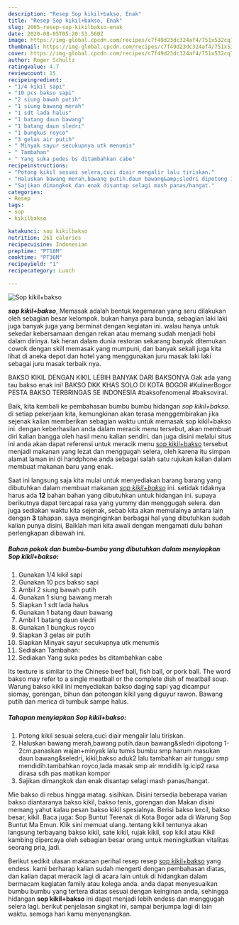 ```yaml
---
description: "Resep Sop kikil+bakso, Enak"
title: "Resep Sop kikil+bakso, Enak"
slug: 2005-resep-sop-kikilbakso-enak
date: 2020-08-05T05:20:53.560Z
image: https://img-global.cpcdn.com/recipes/c7f49d23dc324af4/751x532cq70/sop-kikilbakso-foto-resep-utama.jpg
thumbnail: https://img-global.cpcdn.com/recipes/c7f49d23dc324af4/751x532cq70/sop-kikilbakso-foto-resep-utama.jpg
cover: https://img-global.cpcdn.com/recipes/c7f49d23dc324af4/751x532cq70/sop-kikilbakso-foto-resep-utama.jpg
author: Roger Schultz
ratingvalue: 4.7
reviewcount: 15
recipeingredient:
- "1/4 kikil sapi"
- "10 pcs bakso sapi"
- "2 siung bawah putih"
- "1 siung bawang merah"
- "1 sdt lada halus"
- "1 batang daun bawang"
- "1 batang daun sledri"
- "1 bungkus royco"
- "3 gelas air putih"
- " Minyak sayur secukupnya utk menumis"
- " Tambahan"
- " Yang suka pedes bs ditambahkan cabe"
recipeinstructions:
- "Potong kikil sesuai selera,cuci diair mengalir lalu tiriskan."
- "Haluskan bawang merah,bawang putih.daun bawang&amp;sledri dipotong 1-2cm.panaskan wajan+minyak lalu tumis bumbu smp harum masukan daun bawang&amp;seledri, kikil,bakso aduk2 lalu tambahkan air tunggu smp mendidih.tambahkan royco,lada masak smp air mndidih lg.icip2 rasa dirasa sdh pas matikan kompor"
- "Sajikan dimangkok dan enak disantap selagi mash panas/hangat."
categories:
- Resep
tags:
- sop
- kikilbakso

katakunci: sop kikilbakso 
nutrition: 261 calories
recipecuisine: Indonesian
preptime: "PT18M"
cooktime: "PT36M"
recipeyield: "1"
recipecategory: Lunch

---
```



![Sop kikil+bakso](https://img-global.cpcdn.com/recipes/c7f49d23dc324af4/751x532cq70/sop-kikilbakso-foto-resep-utama.jpg)

<b><i>sop kikil+bakso</i></b>, Memasak adalah bentuk kegemaran yang seru dilakukan oleh sebagian besar kelompok. bukan hanya para bunda, sebagian laki laki juga banyak juga yang berminat dengan kegiatan ini. walau hanya untuk sekedar kebersamaan dengan rekan atau memang sudah menjadi hobi dalam dirinya. tak heran dalam dunia restoran sekarang banyak ditemukan cowok dengan skill memasak yang mumpuni, dan banyak sekali juga kita lihat di aneka depot dan hotel yang menggunakan juru masak laki laki sebagai juru masak terbaik nya.

BAKSO KIKIL DENGAN KIKIL LEBIH BANYAK DARI BAKSONYA Gak ada yang tau bakso enak ini! BAKSO DKK KHAS SOLO DI KOTA BOGOR #KulinerBogor PESTA BAKSO TERBRINGAS SE INDONESIA #baksofenomenal #baksoviral.

Baik, kita kembali ke pembahasan bumbu bumbu hidangan <i>sop kikil+bakso</i>. di setiap pekerjaan kita, kemungkinan akan terasa menggembirakan jika sejenak kalian memberikan sebagian waktu untuk memasak sop kikil+bakso ini. dengan keberhasilan anda dalam meracik menu tersebut, akan membuat diri kalian bangga oleh hasil menu kalian sendiri. dan juga disini melalui situs ini anda akan dapat referensi untuk meracik menu <u>sop kikil+bakso</u> tersebut menjadi makanan yang lezat dan menggugah selera, oleh karena itu simpan alamat laman ini di handphone anda sebagai salah satu rujukan kalian dalam membuat makanan baru yang enak.


Saat ini langsung saja kita mulai untuk menyediakan barang barang yang dibutuhkan dalam membuat makanan <u><i>sop kikil+bakso</i></u> ini. setidak tidaknya harus ada <b>12</b> bahan bahan yang dibutuhkan untuk hidangan ini. supaya berikutnya dapat tercapai rasa yang yummy dan menggugah selera. dan juga sediakan waktu kita sejenak, sebab kita akan memulainya antara lain dengan <b>3</b> tahapan. saya menginginkan berbagai hal yang dibutuhkan sudah kalian punya disini, Baiklah mari kita awali dengan mengamati dulu bahan perlengkapan dibawah ini.

<!--inarticleads1-->

##### Bahan pokok dan bumbu-bumbu yang dibutuhkan dalam menyiapkan Sop kikil+bakso:

1. Gunakan 1/4 kikil sapi
1. Gunakan 10 pcs bakso sapi
1. Ambil 2 siung bawah putih
1. Gunakan 1 siung bawang merah
1. Siapkan 1 sdt lada halus
1. Gunakan 1 batang daun bawang
1. Ambil 1 batang daun sledri
1. Gunakan 1 bungkus royco
1. Siapkan 3 gelas air putih
1. Siapkan  Minyak sayur secukupnya utk menumis
1. Sediakan  Tambahan:
1. Sediakan  Yang suka pedes bs ditambahkan cabe


Its texture is similar to the Chinese beef ball, fish ball, or pork ball. The word bakso may refer to a single meatball or the complete dish of meatball soup. Warung bakso kikil ini menyediakan bakso daging sapi yag dicampur siomay, gorengan, bihun dan potongan kikil yang diguyur rawon. Bawang putih dan merica di tumbuk sampe halus. 

<!--inarticleads2-->

##### Tahapan menyiapkan Sop kikil+bakso:

1. Potong kikil sesuai selera,cuci diair mengalir lalu tiriskan.
1. Haluskan bawang merah,bawang putih.daun bawang&amp;sledri dipotong 1-2cm.panaskan wajan+minyak lalu tumis bumbu smp harum masukan daun bawang&amp;seledri, kikil,bakso aduk2 lalu tambahkan air tunggu smp mendidih.tambahkan royco,lada masak smp air mndidih lg.icip2 rasa dirasa sdh pas matikan kompor
1. Sajikan dimangkok dan enak disantap selagi mash panas/hangat.


Mie bakso di rebus hingga matag. sisihkan. Disini tersedia beberapa varian bakso diantaranya bakso kikil, bakso tenis, gorengan dan Makan disini memang yahut kalau pesan bakso kikil spesialnya. Berisi bakso kecil, bakso besar, kikil. Baca juga: Sop Buntut Terenak di Kota Bogor ada di Warung Sop Buntut Ma Emun. Klik sini memuat ulang..tentang kikil tentunya akan langsung terbayang bakso kikil, sate kikil, rujak kikil, sop kikil atau Kikil kambing dipercaya oleh sebagian besar orang untuk meningkatkan vitalitas seorang pria, jadi. 

Berikut sedikit ulasan makanan perihal resep resep <u>sop kikil+bakso</u> yang endess. kami berharap kalian sudah mengerti dengan pembahasan diatas, dan kalian dapat meracik lagi di acara lain untuk di hidangkan dalam bermacam kegiatan family atau kolega anda. anda dapat menyesuaikan bumbu bumbu yang tertera diatas sesuai dengan keinginan anda, sehingga hidangan <b>sop kikil+bakso</b> ini dapat menjadi lebih endess dan menggugah selera lagi. berikut penjelasan singkat ini, sampai berjumpa lagi di lain waktu. semoga hari kamu menyenangkan.
